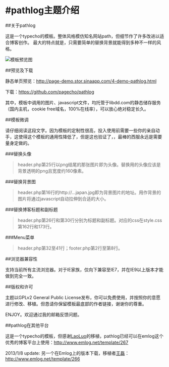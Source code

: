 #pathlog主题介绍
=======
##关于pathlog

这是一个typecho的模板。整体风格模仿知名网站path，但细节作了许多改进以适合博客创作。
最大的特点就是，只需要简单的替换背景就能得到多种不一样的风格。

![模板预览图](http://cqplew.bay.livefilestore.com/y2pXxDLJlFAZY9nKO1QygHFy-oBXY1YjlBjXANXuRU9i3I3rM5MCnryYTOMll-NmX0M169aIWmP9BSfITFeiyI_N-g8VABbCzG-T8HH7OWIITg/2012-12-30.png "模板预览")

##预览及下载

静态单页预览：http://page-demo.stor.sinaapp.com/4-demo-pathlog.html

下载：https://github.com/pagecho/pathlog

其中，模板中调用的图片、javascript文件，均托管于libdd.com的静态储存服务（国内主机，cookie free域名，100%在线率），可以放心绝对稳定长久。

##模板微调

请仔细阅读这段文字。因为模板的定制性很高，投入使用前需要一些你的亲自动手，这使得这个模板的通用性降低了，但是这也验证了，，最棒的西服永远是需要量身定做的。

###替换头像

>header.php第25行以png结尾的那张图片即为头像。替换用的头像应该是背景透明的png且宽度约160像素。

###替换背景图

>header.php第16行的http://...japan.jpg即为背景图片的地址。用作背景的图片将通过javascript自动拉伸到合适的大小。

###替换博客标题和副标题

>header.php第26行和第30行分别为标题和副标题。对应的css在style.css第162行和173行。

###Menu菜单

>header.php第32至41行；footer.php第2行至第8行。

##浏览器兼容性

支持当前所有主流浏览器。对于IE家族，仅向下兼容至IE7，并在IE9以上版本才能做到完全一致。

##版权和许可

主题以GPLv2 General Public License发布，你可以免费使用，并按照你的意愿进行修改、移植。但恳请你保留模板最底部的作者链接，谢谢你的尊重。

ENJOY。欢迎通过我的邮箱反馈问题。

##pathlog在其他平台

这是一个typecho的模板，但感谢[LaoLuo](http://blog.11ri.net/ "LaoLuo")的移植，pathlog已经可以在emlog这个优秀的博客平台上使用：http://www.emlog.net/template/267

2013/1/8 update: 另一个在Emlog上的版本下载，移植者[王磊](http://www.wangleiseo.cn/ "王磊")：http://www.emlog.net/template/266
